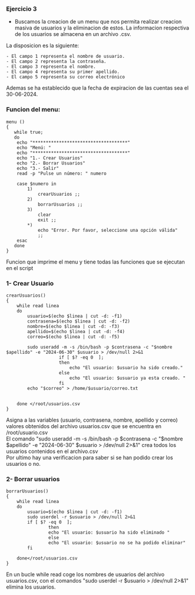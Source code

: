 ### Ejercicio 3
- Buscamos la creacion de un menu que nos permita realizar creacion masiva de usuarios y la eliminacion de estos. La informacion respectiva de los usuarios se almacena en un archivo .csv.

La disposicion es la siguiente:
````
- El campo 1 representa el nombre de usuario.
- El campo 2 representa la contraseña.
- El campo 3 representa el nombre.
- El campo 4 representa su primer apellido.
- El campo 5 representa su correo electrónico
````
Ademas se ha establecido que la fecha de expiracion de las cuentas sea el 30-06-2024. 
<br>

### Funcion del menu:
````
menu ()
{
   while true;
   do
   	echo "************************************"
	echo "Menú: "
	echo "************************************"
	echo "1.- Crear Usuarios"
	echo "2.- Borrar Usuarios"
	echo "3.- Salir"
	read -p "Pulse un número: " numero
	
	case $numero in
		1)
			crearUsuarios ;;
		2)
			borrarUsuarios ;;
		3)
			clear
			exit ;;
		*)
			echo "Error. Por favor, seleccione una opción válida"
			;;
	esac
   done
}
````
Funcion que imprime el menu y tiene todas las funciones que se ejecutan en el script
<br>

### 1- Crear Usuario

````
crearUsuarios() 
{
    while read linea
    do
    	usuario=$(echo $linea | cut -d: -f1)
    	contrasena=$(echo $linea | cut -d: -f2)
    	nombre=$(echo $linea | cut -d: -f3)
    	apellido=$(echo $linea | cut -d: -f4)
    	correo=$(echo $linea | cut -d: -f5)

    	sudo useradd -m -s /bin/bash -p $contrasena -c "$nombre $apellido" -e "2024-06-30" $usuario > /dev/null 2>&1
    	    		if [ $? -eq 0  ];
    				then 
    					echo "El usuario: $usuario ha sido creado."
    				else
    					echo "El usuario: $usuario ya esta creado. "
    				fi
    	echo "$correo" > /home/$usuario/correo.txt

    	
    done </root/usuarios.csv
}
````
Asigna a las variables (usuario, contrasena, nombre, apellido y correo) valores obtenidos del archivo usuarios.csv que se encuentra en /root/usuario.csv 
<br>
El comando "sudo useradd -m -s /bin/bash -p $contrasena -c "$nombre $apellido" -e "2024-06-30" $usuario > /dev/null 2>&1" crea todos los usuarios contenidos en el archivo.csv
<br>
Por ultimo hay una verificacion para saber si se han podido crear los usuarios o no.
<br>
### 2- Borrar usuarios
````
borrarUsuarios() 
{
  	while read linea
   	do
   		usuario=$(echo $linea | cut -d: -f1)
   	 	sudo userdel -r $usuario > /dev/null 2>&1
   	 	if [ $? -eq 0  ];
    			then 
    			echo "El usuario: $usuario ha sido eliminado "
    			else
    			echo "El usuario: $usuario no se ha podido eliminar"
   		fi
   		
	done</root/usuarios.csv
}
````
En un bucle while read coge los nombres de usuarios del archivo usuarios.csv, con el comandos "sudo userdel -r $usuario > /dev/null 2>&1" elimina los usuarios.

